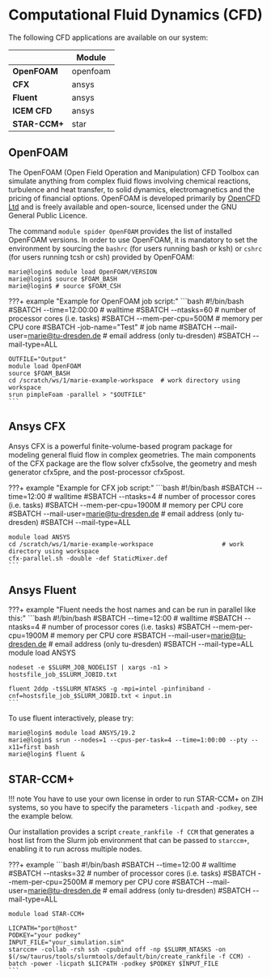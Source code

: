 # Computational Fluid Dynamics (CFD)

The following CFD applications are available on our system:

|               | **Module** |
|---------------|------------|
| **OpenFOAM**  | openfoam   |
| **CFX**       | ansys      |
| **Fluent**    | ansys      |
| **ICEM CFD**  | ansys      |
| **STAR-CCM+** | star       |

## OpenFOAM

The OpenFOAM (Open Field Operation and Manipulation) CFD Toolbox can simulate anything from complex
fluid flows involving chemical reactions, turbulence and heat transfer, to solid dynamics,
electromagnetics and the pricing of financial options. OpenFOAM is developed primarily by
[OpenCFD Ltd](https://www.openfoam.com) and is freely available and open-source,
licensed under the GNU General Public Licence.

The command `module spider OpenFOAM` provides the list of installed OpenFOAM versions. In order to
use OpenFOAM, it is mandatory to set the environment by sourcing the `bashrc` (for users running
bash or ksh) or `cshrc` (for users running tcsh or csh) provided by OpenFOAM:

```console
marie@login$ module load OpenFOAM/VERSION
marie@login$ source $FOAM_BASH
marie@login$ # source $FOAM_CSH
```

???+ example "Example for OpenFOAM job script:"
    ```bash
    #!/bin/bash
    #SBATCH --time=12:00:00     # walltime
    #SBATCH --ntasks=60         # number of processor cores (i.e. tasks)
    #SBATCH --mem-per-cpu=500M  # memory per CPU core
    #SBATCH -job-name="Test"    # job name
    #SBATCH --mail-user=marie@tu-dresden.de  # email address (only tu-dresden)
    #SBATCH --mail-type=ALL

    OUTFILE="Output"
    module load OpenFOAM
    source $FOAM_BASH
    cd /scratch/ws/1/marie-example-workspace  # work directory using workspace
    srun pimpleFoam -parallel > "$OUTFILE" 
    ```

## Ansys CFX

Ansys CFX is a powerful finite-volume-based program package for modeling general fluid flow in
complex geometries. The main components of the CFX package are the flow solver cfx5solve, the
geometry and mesh generator cfx5pre, and the post-processor cfx5post.

???+ example "Example for CFX job script:"
    ```bash
    #!/bin/bash
    #SBATCH --time=12:00                                       # walltime
    #SBATCH --ntasks=4                                         # number of processor cores (i.e. tasks)
    #SBATCH --mem-per-cpu=1900M                                # memory per CPU core
    #SBATCH --mail-user=marie@tu-dresden.de                    # email address (only tu-dresden)
    #SBATCH --mail-type=ALL

    module load ANSYS
    cd /scratch/ws/1/marie-example-workspace                   # work directory using workspace
    cfx-parallel.sh -double -def StaticMixer.def 
    ```

## Ansys Fluent

???+ example "Fluent needs the host names and can be run in parallel like this:"
    ```bash
    #!/bin/bash
    #SBATCH --time=12:00                        # walltime
    #SBATCH --ntasks=4                          # number of processor cores (i.e. tasks)
    #SBATCH --mem-per-cpu=1900M                 # memory per CPU core
    #SBATCH --mail-user=marie@tu-dresden.de     # email address (only tu-dresden)
    #SBATCH --mail-type=ALL
    module load ANSYS

    nodeset -e $SLURM_JOB_NODELIST | xargs -n1 > hostsfile_job_$SLURM_JOBID.txt

    fluent 2ddp -t$SLURM_NTASKS -g -mpi=intel -pinfiniband -cnf=hostsfile_job_$SLURM_JOBID.txt < input.in
    ```

To use fluent interactively, please try:

```console
marie@login$ module load ANSYS/19.2
marie@login$ srun --nodes=1 --cpus-per-task=4 --time=1:00:00 --pty --x11=first bash
marie@login$ fluent &
```

## STAR-CCM+

!!! note
    You have to use your own license in order to run STAR-CCM+ on ZIH systems, so you have to specify
    the parameters `-licpath` and `-podkey`, see the example below.

Our installation provides a script `create_rankfile -f CCM` that generates a host list from the
Slurm job environment that can be passed to `starccm+`, enabling it to run across multiple nodes.

???+ example
    ```bash
    #!/bin/bash
    #SBATCH --time=12:00                        # walltime
    #SBATCH --ntasks=32                         # number of processor cores (i.e. tasks)
    #SBATCH --mem-per-cpu=2500M                 # memory per CPU core
    #SBATCH --mail-user=marie@tu-dresden.de     # email address (only tu-dresden)
    #SBATCH --mail-type=ALL

    module load STAR-CCM+

    LICPATH="port@host"
    PODKEY="your podkey"
    INPUT_FILE="your_simulation.sim"
    starccm+ -collab -rsh ssh -cpubind off -np $SLURM_NTASKS -on $(/sw/taurus/tools/slurmtools/default/bin/create_rankfile -f CCM) -batch -power -licpath $LICPATH -podkey $PODKEY $INPUT_FILE
    ```

